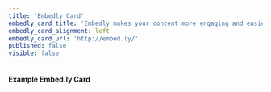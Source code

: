 ```yaml
---
title: 'Embedly Card'
embedly_card_title: 'Embedly makes your content more engaging and easier to share | Embedly'
embedly_card_alignment: left
embedly_card_url: 'http://embed.ly/'
published: false
visible: false
---
```


#### Example Embed.ly Card
